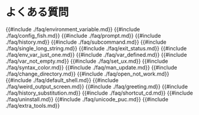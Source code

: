 # よくある質問

{{#include ./faq/environment_variable.md}}
{{#include ./faq/config_fish.md}}
{{#include ./faq/prompt.md}}
{{#include ./faq/history.md}}
{{#include ./faq/subcommand.md}}
{{#include ./faq/single_long_string.md}}
{{#include ./faq/exit_status.md}}
{{#include ./faq/env_var_just_one.md}}
{{#include ./faq/var_defined.md}}
{{#include ./faq/var_not_empty.md}}
{{#include ./faq/set_ux.md}}
{{#include ./faq/syntax_color.md}}
{{#include ./faq/man_update.md}}
{{#include ./faq/change_directory.md}}
{{#include ./faq/open_not_work.md}}
{{#include ./faq/default_shell.md}}
{{#include ./faq/weird_output_screen.md}}
{{#include ./faq/greeting.md}}
{{#include ./faq/history_substitution.md}}
{{#include ./faq/shortcut_cd.md}}
{{#include ./faq/uninstall.md}}
{{#include ./faq/unicode_puc.md}}
{{#include ./faq/extra_tools.md}}
